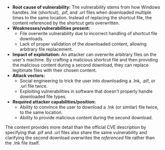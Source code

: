 - **Root cause of vulnerability:** The vulnerability stems from how Windows handles .lnk (shortcut), .pif, and .url files when downloaded multiple times to the same location. Instead of replacing the shortcut file, the content referenced by the shortcut gets overwritten.
- **Weaknesses/vulnerabilities present:**
    - File overwrite vulnerability due to incorrect handling of shortcut file downloads.
    - Lack of proper validation of the downloaded content, allowing arbitrary file replacement.
- **Impact of exploitation:** An attacker can overwrite arbitrary files on the user's machine. By crafting a malicious shortcut file and then providing the malicious content during a second download, they can replace legitimate files with their chosen content.
- **Attack vectors:**
    - Social engineering to trick the user into downloading a .lnk, .pif, or .url file twice.
    - Exploiting vulnerabilities in software that doesn't properly handle downloaded file types.
- **Required attacker capabilities/position:**
    - Ability to convince the user to download a .lnk (or similar) file twice, to the same location.
    -  Ability to provide malicious content during the second download.

The content provides more detail than the official CVE description by specifying that .pif and .url files also share the same vulnerability and clarifying the second download overwrites the *referenced* file rather than the .lnk file itself.